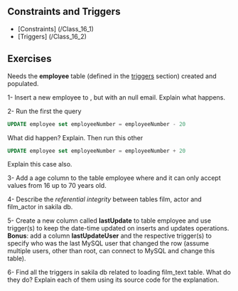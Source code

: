 ##  Constraints and Triggers

-  [Constraints] (/Class_16_1)
-  [Triggers] (/Class_16_2)


## Exercises 
Needs the **employee** table (defined in the [triggers](/Class_16_2) section) created and populated.

1-  Insert a new employee to , but with an null email. Explain what happens.

2- Run the first the query 

  ```sql
  UPDATE employee set employeeNumber = employeeNumber - 20
  ```
  What did happen? Explain.
  Then run this other
  ```sql
  UPDATE employee set employeeNumber = employeeNumber + 20
  ```
  Explain this case also.

3- Add a age column to the table employee where and it can only accept values from 16 up to 70 years old.

4- Describe the *referential integrity* between tables film, actor and film_actor in sakila db.

5- Create a new column called **lastUpdate** to table employee and use trigger(s) to keep the date-time updated on inserts and updates operations. **Bonus**: add a column **lastUpdateUser** and the respective trigger(s) to specify who was the last MySQL user that changed the row (assume multiple users, other than root, can connect to MySQL and change this table).

6- Find all the triggers in sakila db related to loading film_text table. What do they do? Explain each of them using its source code for the explanation.